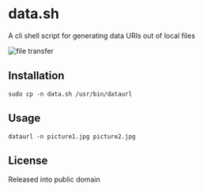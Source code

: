 # data.sh
A cli shell script for generating data URIs out of local files

![file transfer](https://imgs.xkcd.com/comics/file_transfer.png)

## Installation
    sudo cp -n data.sh /usr/bin/dataurl

## Usage
    dataurl -n picture1.jpg picture2.jpg

## License
Released into public domain
